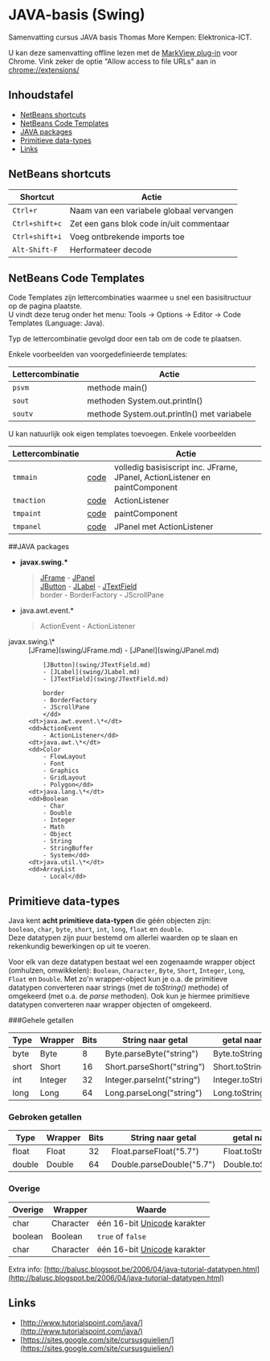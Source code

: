 JAVA-basis (Swing)
==========

Samenvatting cursus JAVA basis Thomas More Kempen: Elektronica-ICT.

U kan deze samenvatting offline lezen met de [MarkView plug-in](http://shaneweng.com/blog/view-markdown-file-with-markview/) voor Chrome. Vink zeker de optie "Allow access to file URLs" aan in [chrome://extensions/](chrome://extensions/)

## Inhoudstafel

- [NetBeans shortcuts](#netbeans-shortcuts)
- [NetBeans Code Templates](#netbeans-code-templates)
- [JAVA packages](#java-packages)
- [Primitieve data-types](#primitieve-data-types)
- [Links](#links)

## NetBeans shortcuts

| Shortcut        | Actie  |
| ------------- | -----|
| `Ctrl+r` | Naam van een variabele globaal vervangen |
| `Ctrl+shift+c` | Zet een gans blok code in/uit commentaar |
| `Ctrl+shift+i` | Voeg ontbrekende imports toe |
| `Alt-Shift-F` | Herformateer decode |

## NetBeans Code Templates

Code Templates zijn lettercombinaties waarmee u snel een basisitructuur op de pagina plaatste.   
U vindt deze terug onder het menu: Tools -> Options -> Editor -> Code Templates (Language: Java).  

Typ de lettercombinatie gevolgd door een tab om de code te plaatsen.

Enkele voorbeelden van voorgedefinieerde templates:

| Lettercombinatie | Actie  |
| ------------- | -----|
| `psvm` | methode main() |
| `sout` | methoden System.out.println() |
| `soutv` | methode System.out.println() met variabele |

U kan natuurlijk ook eigen templates toevoegen. Enkele voorbeelden

| Lettercombinatie |  | Actie  |
| ------------- | ----- | -----|
| `tmmain` | [code](codeTemplates/tmmain.md) | volledig basisiscript inc. JFrame, JPanel, ActionListener en paintComponent  |
| `tmaction` | [code](codeTemplates/custom.md#tmaction) | ActionListener |
| `tmpaint` | [code](codeTemplates/custom.md#tmpaint) | paintComponent |
| `tmpanel` | [code](codeTemplates/custom.md#tmpanel) | JPanel met ActionListener |

##JAVA packages

*   **javax.swing.\***

    > [JFrame](swing/JFrame.md) - [JPanel](swing/JPanel.md)   
    > [JButton](swing/JTextField.md) - [JLabel](swing/JLabel.md) - [JTextField](swing/JTextField.md)  
    > border - BorderFactory - JScrollPane 
*   java.awt.event.\*

    >  ActionEvent - ActionListener


<dl>
    <dt>javax.swing.\*</dt>
    <dd>[JFrame](swing/JFrame.md)
        - [JPanel](swing/JPanel.md)  

        [JButton](swing/JTextField.md)
        - [JLabel](swing/JLabel.md)
        - [JTextField](swing/JTextField.md)  
        
        border
        - BorderFactory
        - JScrollPane
        </dd>
    <dt>java.awt.event.\*</dt>
    <dd>ActionEvent
        - ActionListener</dd>
    <dt>java.awt.\*</dt>
    <dd>Color
        - FlowLayout
        - Font
        - Graphics
        - GridLayout
        - Polygon</dd>
    <dt>java.lang.\*</dt>
    <dd>Boolean
        - Char
        - Double
        - Integer
        - Math
        - Object
        - String
        - StringBuffer
        - System</dd>
    <dt>java.util.\*</dt>
    <dd>ArrayList
        - Local</dd>
</dl>

## Primitieve data-types

Java kent **acht primitieve data-typen** die géén objecten zijn:  
`boolean`, `char`, `byte`, `short`, `int`, `long`, `float` en `double`.  
Deze datatypen zijn puur bestemd om allerlei waarden op te slaan en rekenkundig bewerkingen op uit te voeren.  

Voor elk van deze datatypen bestaat wel een zogenaamde wrapper object (omhulzen, omwikkelen): `Boolean`, `Character`, `Byte`, `Short`, `Integer`, `Long`, `Float` en `Double`. 
Met zo'n wrapper-object kun je o.a. de primitieve datatypen converteren naar strings (met de *toString()* methode) of omgekeerd (met o.a. de *parse* methoden). Ook kun je hiermee primitieve datatypen converteren naar wrapper objecten of omgekeerd.

###Gehele getallen

| Type |  Wrapper  |Bits | String naar getal| getal naar String |
| ------------- | -----|----------------- | -------------| ---- |
| byte |  Byte | 8 | Byte.parseByte("string") | Byte.toString(getal) |
| short | Short| 16 | Short.parseShort("string") | Short.toString(getal) | 
| int |Integer| 32 |  Integer.parseInt("string") | Integer.toString(getal) |
| long | Long|64 | Long.parseLong("string") | Long.toString(getal) | 

### Gebroken getallen

| Type |  Wrapper  |Bits | String naar getal| getal naar String |
| ------------- | -----|----------------- | -------------|  --- |
| float | Float| 32 | Float.parseFloat("5.7") | Float.toString(getal) |
| double | Double|  64 |  Double.parseDouble("5.7") | Double.toString(getal) |

### Overige

| Overige |  Wrapper  | Waarde |
| ------------- | -----| ------------- |
| char | Character |één 16-bit [Unicode](http://nl.wikipedia.org/wiki/Unicode) karakter | 
| boolean | Boolean|  `true` of `false` |
| char | Character|één 16-bit [Unicode](http://nl.wikipedia.org/wiki/Unicode) karakter |

Extra info: [http://balusc.blogspot.be/2006/04/java-tutorial-datatypen.html](http://balusc.blogspot.be/2006/04/java-tutorial-datatypen.html)


## Links

- [http://www.tutorialspoint.com/java/](http://www.tutorialspoint.com/java/)
- [https://sites.google.com/site/cursusguielien/](https://sites.google.com/site/cursusguielien/)

